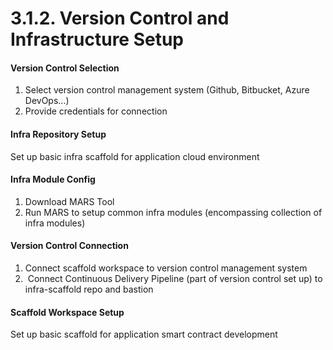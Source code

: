 # 3.1.2. Version Control and Infrastructure Setup

#### Version Control Selection

1. Select version control management system (Github, Bitbucket, Azure DevOps...)
2. Provide credentials for connection

#### Infra Repository Setup

Set up basic infra scaffold for application cloud environment 

#### Infra Module Config

1. Download MARS Tool
2. Run MARS to setup common infra modules (encompassing collection of infra modules)

#### Version Control Connection

1. Connect scaffold workspace to version control management system
2.  Connect Continuous Delivery Pipeline (part of version control set up) to infra-scaffold repo and bastion

#### Scaffold Workspace Setup

Set up basic scaffold for application smart contract development

